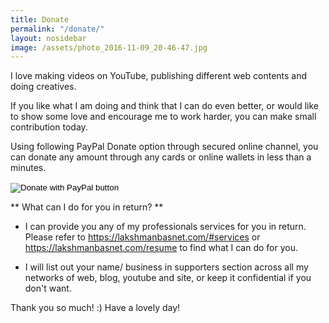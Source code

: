 ```yaml
---
title: Donate
permalink: "/donate/"
layout: nosidebar
image: /assets/photo_2016-11-09_20-46-47.jpg
---
```


I love making videos on YouTube, publishing different web contents and doing creatives. 

If you like what I am doing and think that I can do even better, or would like to show some love and encourage me to work harder, you can make small contribution today.

Using following PayPal Donate option through secured online channel, you can donate any amount through any cards or online wallets in less than a minutes.


<form action="https://www.paypal.com/cgi-bin/webscr" method="post" target="_top">
<input type="hidden" name="cmd" value="_donations" />
<input type="hidden" name="business" value="lxbsnt@gmail.com" />
<input type="hidden" name="currency_code" value="AUD" />
<input type="image" src="https://www.paypalobjects.com/en_AU/i/btn/btn_donateCC_LG.gif" border="0" name="submit" title="PayPal - The safer, easier way to pay online!" alt="Donate with PayPal button" />
<img alt="" border="0" src="https://www.paypal.com/en_AU/i/scr/pixel.gif" width="1" height="1" />
</form>


** What can I do for you in return? **
- I can provide you any of my professionals services for you in return. Please refer to https://lakshmanbasnet.com/#services or https://lakshmanbasnet.com/resume to find what I can do for you.

- I will list out your name/ business in supporters section across all my networks of web, blog, youtube and site, or keep it confidential if you don't want.



Thank you so much! :)
Have a lovely day! 

